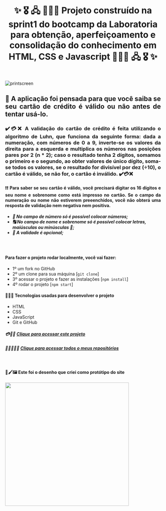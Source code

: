 <h1 align="center"> ✨ 🎖️ 🖧 👩🏾‍🎓  Projeto construído na sprint1 do bootcamp da Laboratoria para obtenção, aperfeiçoamento e consolidação do conhecimento em HTML, CSS e Javascript 👩🏾‍🎓 🖧 🎖️ ✨ </h1>
<br>

![printscreen](https://user-images.githubusercontent.com/109318160/214994671-c6c58f14-03fa-4746-9b76-9dfcefe682f1.png)

<h2 align="justify"> 💱 A aplicação foi pensada para que você saiba se seu cartão de crédito é válido ou não antes de tentar usá-lo.</h2> 

<h3 align="justify">
✔️💳❌ A validação do cartão de crédito é feita utilizando o algoritmo de Luhn, que funciona da seguinte forma: dada a numeração, com números de 0 a 9, inverte-se os valores da direita para a esquerda e multiplica os números nas posições pares por 2 (n * 2); caso o resultado tenha 2 dígitos, somamos o primeiro e o segundo, ao obter valores de único dígito, soma-se todos os valores, se o resultado for divisível por dez (÷10), o cartão é válido, se não for, o cartão é inválido. ✔️💳❌ </h3>

<h4 align="justify">
❗❗ Para saber se seu cartão é válido, você precisará digitar os 16 dígitos e seu nome e sobrenome como está impresso no cartão. Se o campo da numeração ou nome não estiverem preeenchidos, você não obterá uma resposta de validação nem negativa nem positiva. </h4>

<h5> 

- 🔢 No campo de número só é possível colocar números;<br>
- 🔠 No campo de nome e sobrenome só é possível colocar letras, maiúsculas ou minúsculas 🔡;<br>
- 📆 A validade é opcional;
<h5>

<br>

<h4> Para fazer o projeto rodar localmente, você vai fazer:  </h4>

- 1º um fork no GitHub
- 2º um clone para sua máquina [`git clone`]
- 3º acessar o projeto e fazer as instalações [`npm install`]
- 4º rodar o projeto [`npm start`] 


<h4> 👩🏾‍💻 Tecnologias usadas para desenvolver o projeto </h4>

- HTML
- CSS
- JavaScript
- Git e GitHub

##### 💳🎯💼 [Clique para acessar este projeto](https://geice-sousa.github.io/CardValidation-SAP009/)

##### 👩🏾‍💼🎯💼 [Clique para acessar todos o meus repositórios](https://github.com/Geice-Sousa?tab=repositories)

</br>

<h4>🎨🖌️🖼️ Este foi o desenho que criei como protótipo do site </h4>
<img width= "400px" src= "https://user-images.githubusercontent.com/109318160/222906680-b8049566-0424-4c4e-a5c8-f9b54ce16f76.png">

